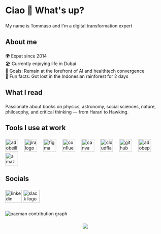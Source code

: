 <h1 align="left">Ciao 👋 What's up?</h1>

###

<p align="left">My name is Tommaso and I'm a digital transformation expert</p>

###

<h2 align="left">About me</h2>

###

<p align="left">🌍 Expat since 2014<br>🏖️ Currently enjoying life in Dubai<br>🎯 Goals: Remain at the forefront of AI and healthtech convergence<br>🎲 Fun facts: Got lost in the Indonesian rainforest for 2 days</p>

###

<h2 align="left">What I read</h2>

###

<p align="left">Passionate about books on physics, astronomy, social sciences, nature, philosophy, and critical thinking — from Harari to Hawking.</p>

###

<div align="left">
</div>

###

<h2 align="left">Tools I use at work</h2>

###

<div align="left">
  <img src="https://skillicons.dev/icons?i=ai" height="40" alt="adobeillustrator logo"  />
  <img width="12" />
  <img src="https://cdn.jsdelivr.net/gh/devicons/devicon/icons/jira/jira-original.svg" height="40" alt="jira logo"  />
  <img width="12" />
  <img src="https://skillicons.dev/icons?i=figma" height="40" alt="figma logo"  />
  <img width="12" />
  <img src="https://cdn.jsdelivr.net/gh/devicons/devicon/icons/confluence/confluence-original.svg" height="40" alt="confluence logo"  />
  <img width="12" />
  <img src="https://cdn.simpleicons.org/canva/00C4CC" height="40" alt="canva logo"  />
  <img width="12" />
  <img src="https://cdn.simpleicons.org/cloudflare/F38020" height="40" alt="cloudflare logo"  />
  <img width="12" />
  <img src="https://skillicons.dev/icons?i=github" height="40" alt="github logo"  />
  <img width="12" />
  <img src="https://skillicons.dev/icons?i=ps" height="40" alt="adobephotoshop logo"  />
  <img width="12" />
  <img src="https://skillicons.dev/icons?i=aws" height="40" alt="amazonwebservices logo"  />
</div>

###

<h2 align="left">Socials</h2>

###

<div align="left">
  <img src="https://raw.githubusercontent.com/maurodesouza/profile-readme-generator/master/src/assets/icons/social/linkedin/default.svg" width="52" height="40" alt="linkedin logo"  />
  <img src="https://raw.githubusercontent.com/maurodesouza/profile-readme-generator/master/src/assets/icons/social/slack/default.svg" width="52" height="40" alt="slack logo"  />
</div>

###

<picture>
  <source media="(prefers-color-scheme: dark)" srcset="https://raw.githubusercontent.com/tommygio79/tommygio79/output/pacman-contribution-graph-dark.svg">
  <source media="(prefers-color-scheme: light)" srcset="https://raw.githubusercontent.com/tommygio79/tommygio79/output/pacman-contribution-graph.svg">
  <img alt="pacman contribution graph" src="https://raw.githubusercontent.com/tommygio79/tommygio79/output/pacman-contribution-graph.svg">
</picture>

###

<div align="center">
  <img src="https://profile-counter.glitch.me/tommygio79/count.svg?"  />
</div>

###
